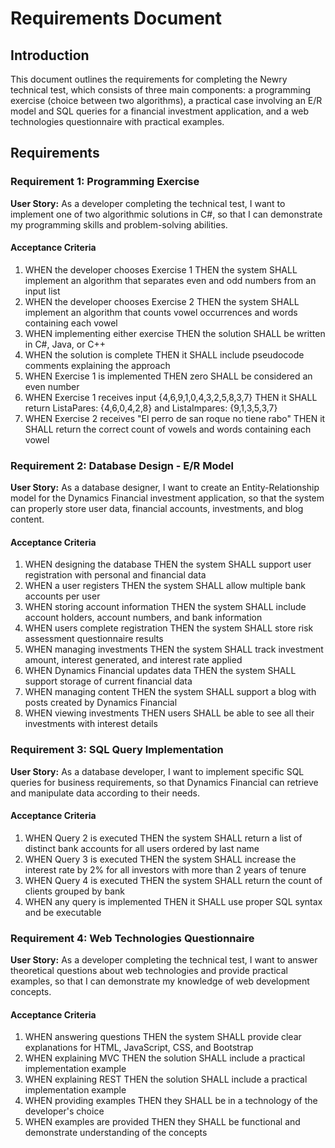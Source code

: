 # Requirements Document

## Introduction

This document outlines the requirements for completing the Newry technical test, which consists of three main components: a programming exercise (choice between two algorithms), a practical case involving an E/R model and SQL queries for a financial investment application, and a web technologies questionnaire with practical examples.

## Requirements

### Requirement 1: Programming Exercise

**User Story:** As a developer completing the technical test, I want to implement one of two algorithmic solutions in C#, so that I can demonstrate my programming skills and problem-solving abilities.

#### Acceptance Criteria

1. WHEN the developer chooses Exercise 1 THEN the system SHALL implement an algorithm that separates even and odd numbers from an input list
2. WHEN the developer chooses Exercise 2 THEN the system SHALL implement an algorithm that counts vowel occurrences and words containing each vowel
3. WHEN implementing either exercise THEN the solution SHALL be written in C#, Java, or C++
4. WHEN the solution is complete THEN it SHALL include pseudocode comments explaining the approach
5. WHEN Exercise 1 is implemented THEN zero SHALL be considered an even number
6. WHEN Exercise 1 receives input {4,6,9,1,0,4,3,2,5,8,3,7} THEN it SHALL return ListaPares: {4,6,0,4,2,8} and ListaImpares: {9,1,3,5,3,7}
7. WHEN Exercise 2 receives "El perro de san roque no tiene rabo" THEN it SHALL return the correct count of vowels and words containing each vowel

### Requirement 2: Database Design - E/R Model

**User Story:** As a database designer, I want to create an Entity-Relationship model for the Dynamics Financial investment application, so that the system can properly store user data, financial accounts, investments, and blog content.

#### Acceptance Criteria

1. WHEN designing the database THEN the system SHALL support user registration with personal and financial data
2. WHEN a user registers THEN the system SHALL allow multiple bank accounts per user
3. WHEN storing account information THEN the system SHALL include account holders, account numbers, and bank information
4. WHEN users complete registration THEN the system SHALL store risk assessment questionnaire results
5. WHEN managing investments THEN the system SHALL track investment amount, interest generated, and interest rate applied
6. WHEN Dynamics Financial updates data THEN the system SHALL support storage of current financial data
7. WHEN managing content THEN the system SHALL support a blog with posts created by Dynamics Financial
8. WHEN viewing investments THEN users SHALL be able to see all their investments with interest details

### Requirement 3: SQL Query Implementation

**User Story:** As a database developer, I want to implement specific SQL queries for business requirements, so that Dynamics Financial can retrieve and manipulate data according to their needs.

#### Acceptance Criteria

1. WHEN Query 2 is executed THEN the system SHALL return a list of distinct bank accounts for all users ordered by last name
2. WHEN Query 3 is executed THEN the system SHALL increase the interest rate by 2% for all investors with more than 2 years of tenure
3. WHEN Query 4 is executed THEN the system SHALL return the count of clients grouped by bank
4. WHEN any query is implemented THEN it SHALL use proper SQL syntax and be executable

### Requirement 4: Web Technologies Questionnaire

**User Story:** As a developer completing the technical test, I want to answer theoretical questions about web technologies and provide practical examples, so that I can demonstrate my knowledge of web development concepts.

#### Acceptance Criteria

1. WHEN answering questions THEN the system SHALL provide clear explanations for HTML, JavaScript, CSS, and Bootstrap
2. WHEN explaining MVC THEN the solution SHALL include a practical implementation example
3. WHEN explaining REST THEN the solution SHALL include a practical implementation example
4. WHEN providing examples THEN they SHALL be in a technology of the developer's choice
5. WHEN examples are provided THEN they SHALL be functional and demonstrate understanding of the concepts
